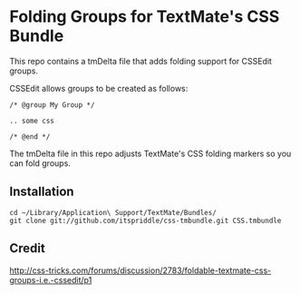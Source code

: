 # Folding Groups for TextMate's CSS Bundle

This repo contains a tmDelta file that adds folding support for CSSEdit groups.

CSSEdit allows groups to be created as follows:

    /* @group My Group */

    .. some css

    /* @end */

The tmDelta file in this repo adjusts TextMate's CSS folding markers so you
can fold groups.


## Installation

    cd ~/Library/Application\ Support/TextMate/Bundles/
    git clone git://github.com/itspriddle/css-tmbundle.git CSS.tmbundle


## Credit

<http://css-tricks.com/forums/discussion/2783/foldable-textmate-css-groups-i.e.-cssedit/p1>
